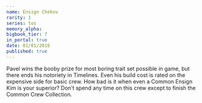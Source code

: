 ```yaml
---
name: Ensign Chekov
rarity: 1
series: tos
memory_alpha:
bigbook_tier: 7
in_portal: true
date: 01/01/2016
published: true
---
```


Pavel wins the booby prize for most boring trait set possible in game, but there ends his notoriety in Timelines. Even his build cost is rated on the expensive side for basic crew. How bad is it when even a Common Ensign Kim is your superior?  Don’t spend any time on this crew except to finish the Common Crew Collection.
